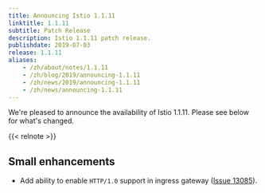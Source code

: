 ```yaml
---
title: Announcing Istio 1.1.11
linktitle: 1.1.11
subtitle: Patch Release
description: Istio 1.1.11 patch release.
publishdate: 2019-07-03
release: 1.1.11
aliases:
    - /zh/about/notes/1.1.11
    - /zh/blog/2019/announcing-1.1.11
    - /zh/news/2019/announcing-1.1.11
    - /zh/news/announcing-1.1.11
---
```


We're pleased to announce the availability of Istio 1.1.11. Please see below for what's changed.

{{< relnote >}}

## Small enhancements

- Add ability to enable `HTTP/1.0` support in ingress gateway ([Issue 13085](https://github.com/istio/istio/issues/13085)).
